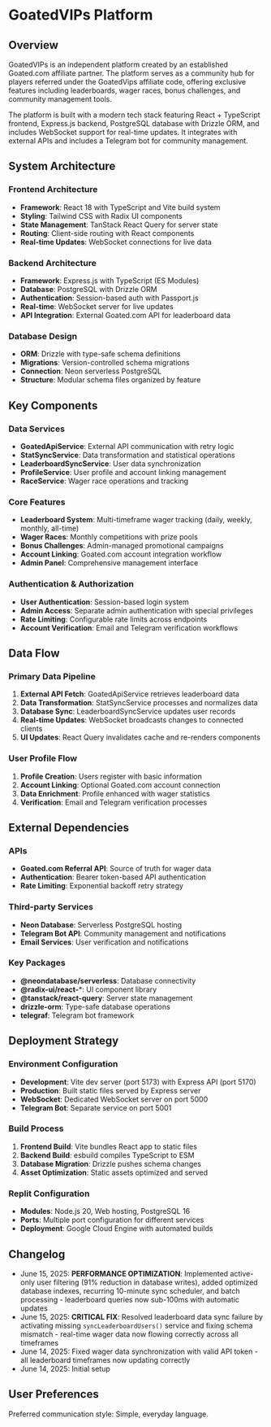 # GoatedVIPs Platform

## Overview

GoatedVIPs is an independent platform created by an established Goated.com affiliate partner. The platform serves as a community hub for players referred under the GoatedVips affiliate code, offering exclusive features including leaderboards, wager races, bonus challenges, and community management tools.

The platform is built with a modern tech stack featuring React + TypeScript frontend, Express.js backend, PostgreSQL database with Drizzle ORM, and includes WebSocket support for real-time updates. It integrates with external APIs and includes a Telegram bot for community management.

## System Architecture

### Frontend Architecture
- **Framework**: React 18 with TypeScript and Vite build system
- **Styling**: Tailwind CSS with Radix UI components
- **State Management**: TanStack React Query for server state
- **Routing**: Client-side routing with React components
- **Real-time Updates**: WebSocket connections for live data

### Backend Architecture
- **Framework**: Express.js with TypeScript (ES Modules)
- **Database**: PostgreSQL with Drizzle ORM
- **Authentication**: Session-based auth with Passport.js
- **Real-time**: WebSocket server for live updates
- **API Integration**: External Goated.com API for leaderboard data

### Database Design
- **ORM**: Drizzle with type-safe schema definitions
- **Migrations**: Version-controlled schema migrations
- **Connection**: Neon serverless PostgreSQL
- **Structure**: Modular schema files organized by feature

## Key Components

### Data Services
- **GoatedApiService**: External API communication with retry logic
- **StatSyncService**: Data transformation and statistical operations
- **LeaderboardSyncService**: User data synchronization
- **ProfileService**: User profile and account linking management
- **RaceService**: Wager race operations and tracking

### Core Features
- **Leaderboard System**: Multi-timeframe wager tracking (daily, weekly, monthly, all-time)
- **Wager Races**: Monthly competitions with prize pools
- **Bonus Challenges**: Admin-managed promotional campaigns
- **Account Linking**: Goated.com account integration workflow
- **Admin Panel**: Comprehensive management interface

### Authentication & Authorization
- **User Authentication**: Session-based login system
- **Admin Access**: Separate admin authentication with special privileges
- **Rate Limiting**: Configurable rate limits across endpoints
- **Account Verification**: Email and Telegram verification workflows

## Data Flow

### Primary Data Pipeline
1. **External API Fetch**: GoatedApiService retrieves leaderboard data
2. **Data Transformation**: StatSyncService processes and normalizes data
3. **Database Sync**: LeaderboardSyncService updates user records
4. **Real-time Updates**: WebSocket broadcasts changes to connected clients
5. **UI Updates**: React Query invalidates cache and re-renders components

### User Profile Flow
1. **Profile Creation**: Users register with basic information
2. **Account Linking**: Optional Goated.com account connection
3. **Data Enrichment**: Profile enhanced with wager statistics
4. **Verification**: Email and Telegram verification processes

## External Dependencies

### APIs
- **Goated.com Referral API**: Source of truth for wager data
- **Authentication**: Bearer token-based API authentication
- **Rate Limiting**: Exponential backoff retry strategy

### Third-party Services
- **Neon Database**: Serverless PostgreSQL hosting
- **Telegram Bot API**: Community management and notifications
- **Email Services**: User verification and notifications

### Key Packages
- **@neondatabase/serverless**: Database connectivity
- **@radix-ui/react-***: UI component library
- **@tanstack/react-query**: Server state management
- **drizzle-orm**: Type-safe database operations
- **telegraf**: Telegram bot framework

## Deployment Strategy

### Environment Configuration
- **Development**: Vite dev server (port 5173) with Express API (port 5170)
- **Production**: Built static files served by Express server
- **WebSocket**: Dedicated WebSocket server on port 5000
- **Telegram Bot**: Separate service on port 5001

### Build Process
1. **Frontend Build**: Vite bundles React app to static files
2. **Backend Build**: esbuild compiles TypeScript to ESM
3. **Database Migration**: Drizzle pushes schema changes
4. **Asset Optimization**: Static assets optimized and served

### Replit Configuration
- **Modules**: Node.js 20, Web hosting, PostgreSQL 16
- **Ports**: Multiple port configuration for different services
- **Deployment**: Google Cloud Engine with automated builds

## Changelog
- June 15, 2025: **PERFORMANCE OPTIMIZATION**: Implemented active-only user filtering (91% reduction in database writes), added optimized database indexes, recurring 10-minute sync scheduler, and batch processing - leaderboard queries now sub-100ms with automatic updates
- June 15, 2025: **CRITICAL FIX**: Resolved leaderboard data sync failure by activating missing `syncLeaderboardUsers()` service and fixing schema mismatch - real-time wager data now flowing correctly across all timeframes
- June 14, 2025: Fixed wager data synchronization with valid API token - all leaderboard timeframes now updating correctly
- June 14, 2025: Initial setup

## User Preferences

Preferred communication style: Simple, everyday language.